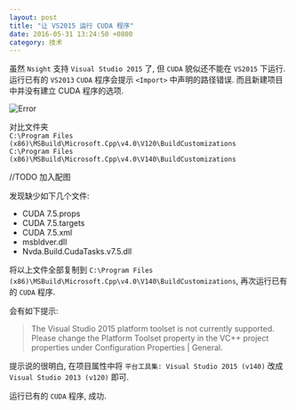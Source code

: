 ```yaml
---
layout: post
title: "让 VS2015 运行 CUDA 程序"
date: 2016-05-31 13:24:50 +0800
category: 技术
---
```

虽然 `Nsight` 支持 `Visual Studio 2015` 了, 但 `CUDA` 貌似还不能在 `VS2015` 下运行. 运行已有的 `VS2013` `CUDA` 程序会提示 `<Import>` 中声明的路径错误. 而且新建项目中并没有建立 CUDA 程序的选项.

![Error](http://b.mindy.tk/assets/img/post/2016-05-31-VS2015-CUDA-1.png "Error")

对比文件夹  
`C:\Program Files (x86)\MSBuild\Microsoft.Cpp\v4.0\V120\BuildCustomizations`  
`C:\Program Files (x86)\MSBuild\Microsoft.Cpp\v4.0\V140\BuildCustomizations`

//TODO 加入配图

发现缺少如下几个文件:

- CUDA 7.5.props
- CUDA 7.5.targets
- CUDA 7.5.xml
- msbldver.dll
- Nvda.Build.CudaTasks.v7.5.dll

将以上文件全部复制到 `C:\Program Files (x86)\MSBuild\Microsoft.Cpp\v4.0\V140\BuildCustomizations`, 再次运行已有的 `CUDA` 程序.

会有如下提示:

>The Visual Studio 2015 platform toolset is not currently supported.  Please change the Platform Toolset property in the VC++ project properties under Configuration Properties | General.

提示说的很明白, 在项目属性中将 `平台工具集: Visual Studio 2015 (v140)` 改成 `Visual Studio 2013 (v120)` 即可.

运行已有的 `CUDA` 程序, 成功.
